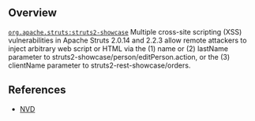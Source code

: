 ## Overview
[`org.apache.struts:struts2-showcase`](http://search.maven.org/#search%7Cga%7C1%7Ca%3A%22struts2-showcase%22)
Multiple cross-site scripting (XSS) vulnerabilities in Apache Struts 2.0.14 and 2.2.3 allow remote attackers to inject arbitrary web script or HTML via the (1) name or (2) lastName parameter to struts2-showcase/person/editPerson.action, or the (3) clientName parameter to struts2-rest-showcase/orders.

## References
- [NVD](https://web.nvd.nist.gov/view/vuln/detail?vulnId=CVE-2012-1006)
